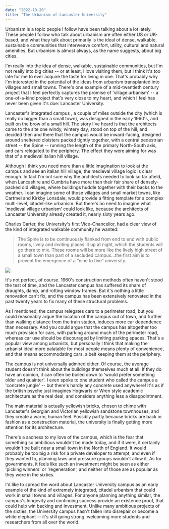 ```yaml
---
date: "2022-10-20"
title: "The Urbanism of Lancaster University"
---
```


Urbanism is a topic people I follow have been talking about a lot lately. These people I follow who talk about urbanism are often either US or UK-based, and what they talk about primarily is the ideal of dense, walkable, sustainable communities that interweave comfort, utility, cultural and natural amenities. But urbanism is almost always, as the name suggests, about big cities.

I'm really into the idea of dense, walkable, sustainable communities, but I'm not really into big cities -- or at least, I love visiting them, but I think it's too late for me to ever acquire the taste for living in one. That's probably why I'm interested in the potential of the ideas from urbanism transplanted into villages and small towns. There's one example of a mid-twentieth century project that I feel perfectly captures the promise of 'village urbanism' -- a one-of-a-kind project that's very close to my heart, and which I feel has never been given it's due: Lancaster University.

Lancaster's integrated campus , a couple of miles outside the city (which is really no bigger than a small town), was designed in the early 1960's, and built on the brow of a small hill. The story I've heard is that the architects came to the site one windy, wintery day, stood on top of the hill, and decided then and there that the campus would be inward-facing, designed around sheltered cloisters packed tightly together, with a central pedestrian street -- the Spine -- running the length of the primary North-South axis, and cars relegated to the periphery. The effect they were aiming for was that of a medieval italian hill village.

Although I think you need more than a little imagination to look at the campus and see an italian hill village, the medieval village logic is clear enough. In fact I'm not sure why the architects needed to look so far afield, when Lancashire and Cumbria have more than their fair share of densely-packed old villages, where buildings huddle together with their backs to the weather. I can imagine some of those villages and small market towns, like Cartmel and Kirkby Lonsdale, would provide a fitting template for a complex multi-level, citadel-like urbanism. But there's no need to imagine what 'medieval village urbanism' could look like, because the architects of Lancaster University already created it, nearly sixty years ago.

Charles Carter, the University's first Vice-Chancellor, had a clear view of the kind of integrated walkable community he wanted:

> The Spine is to be continuously flanked from end to end with public rooms, lively and inviting places lit up at night, which the students will go there to mix. These rooms will be more like the lively high street of a small town than part of a secluded campus…the first aim is to prevent the emergence of a “nine to five” university.

![](index_files/physics_garden.png)

It's not perfect, of course. 1960's construction methods often haven't stood the test of time, and the Lancaster campus has suffered its share of draughts, damp, and rotting window frames. But it's nothing a little renovation can't fix, and the campus has been extensively renovated in the past twenty years to fix many of these structural problems.

As I mentioned, the campus relegates cars to a perimeter road, but you could reasonably argue the location of the campus out of town, and further than walking distance from the train station, induces more car dependence than necessary. And you could argue that the campus has altogether too much provision for cars, with parking around much of the perimeter road, whereas car use should be discouraged by limiting parking spaces. That's a popular view among urbanists, but personally I think that making the urbanist ideal more palatable for most people means plenty of convenience, and that means accommodating cars, albeit keeping them at the periphery.

The campus is not universally admired either. Of course, the average student doesn't think about the buildings themselves much at all. If they do have an opinion, it can often be boiled down to 'would prefer something older and quainter'. I even spoke to one student who called the campus a 'concrete jungle' -- but there's hardly any concrete used anywhere! It's as if the british psyche just imagines Hogwarts or Wren style academic architecture as the real deal, and considers anything less a disappointment.

The main material is actually yellowish bricks, chosen to chime with Lancaster's Georgian and Victorian yellowish sandstone townhouses, and they create a warm, human feel. Possibly partly because bricks are back in fashion as a construction material, the university is finally getting more attention for its architecture.

There's a sadness to my love of the campus, which is the fear that something so ambitious wouldn't be made today, and if it were, it certainly wouldn't be built near a small town in the North of England. It would probably be too big a risk for a private developer to attempt, and even if they wanted to, planning laws and pressure groups wouldn't allow it. As for governments, it feels like such an investment might be seen as either 'picking winners' or 'regeneration', and neither of those are as popular as they were in the sixties.

I'd like to spread the word about Lancaster University campus as an early example of the kind of extremely integrated, citadel urbanism that could work in small towns and villages. For anyone planning anything similar, the campus's longevity and continuing success provide an existence proof, that could help win backing and investment. Unlike many ambitious projects of the sixties, the University campus hasn't fallen into disrepair or become a white elephant -- it's still going strong, welcoming more students and researchers from all over the world.